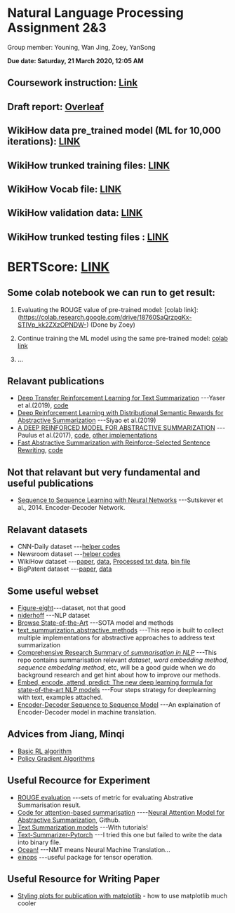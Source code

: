 # Natural Language Processing Assignment 2&3

Group member: Youning, Wan Jing, Zoey, YanSong

**Due date: Saturday, 21 March 2020, 12:05 AM**

## Coursework instruction: [Link](https://docs.google.com/document/d/1WTKNrYTr-7ckw62WAqy21-9udEMIpll4bWM5lmgpHZI/edit)

## Draft report: [Overleaf](https://www.overleaf.com/project/5e4eed8fc806ef0001bfac1a)

## WikiHow data pre_trained model (ML for 10,000 iterations): [LINK](https://drive.google.com/drive/folders/1Yg5z4ixRVj-AZK2F7qXULb6YzsS_OTjj?usp=sharing)

## WikiHow trunked training files: [LINK](https://drive.google.com/drive/folders/1r-gApimxibJfU2tiOxhWkkPTr5CZD7iQ?usp=sharing)

## WikiHow Vocab file: [LINK](https://drive.google.com/file/d/1t6Nh8GTylnkU6naUqbGx0oVxcBe-dJie/view?usp=sharing)

## WikiHow validation data: [LINK](https://drive.google.com/file/d/1Ew2amhF3pJsC_BWmYdC3VdJXnePVQk2q/view?usp=sharing)

## WikiHow trunked testing files : [LINK](https://drive.google.com/drive/folders/1oWupLbQUvmVJk4cC6hs0n4hATet0Uln2?usp=sharing)

# BERTScore: [LINK](https://github.com/Tiiiger/bert_score/blob/master/example/Demo.ipynb)

## Some colab notebook we can run to get result:
1.  Evaluating the ROUGE value of pre-trained model: [colab link]:(https://colab.research.google.com/drive/18760SaQrzpqKx-STIVp_kk2ZXzOPNDW-)  (Done by Zoey)

2. Continue training the ML model using the same pre-trained model: [colab link](https://colab.research.google.com/drive/1fZ-tlDHAyU0tL3va5VNeXBp4A2d1t0d3)

3. ...




## Relavant publications 
* [Deep Transfer Reinforcement Learning for Text Summarization](https://arxiv.org/pdf/1810.06667.pdf) ---Yaser et al.(2019), [code](https://github.com/yaserkl/TransferRL)
* [Deep Reinforcement Learning with Distributional Semantic Rewards for Abstractive Summarization](https://www.aclweb.org/anthology/D19-1623.pdf) ---Siyao et al.(2019)
* [A DEEP REINFORCED MODEL FOR ABSTRACTIVE SUMMARIZATION](https://arxiv.org/pdf/1705.04304.pdf) ---Paulus et al.(2017), [code](https://github.com/oceanypt/A-DEEP-REINFORCED-MODEL-FOR-ABSTRACTIVE-SUMMARIZATION), [other implementations](https://paperswithcode.com/paper/a-deep-reinforced-model-for-abstractive)
* [Fast Abstractive Summarization with Reinforce-Selected Sentence Rewriting](https://arxiv.org/pdf/1805.11080.pdf), [code](https://github.com/ChenRocks/fast_abs_rl)

## Not that relavant but very fundamental and useful publications
* [Sequence to Sequence Learning with Neural Networks](https://papers.nips.cc/paper/5346-sequence-to-sequence-learning-with-neural-networks.pdf) ---Sutskever et al., 2014.  Encoder-Decoder Network.

## Relavant datasets
* CNN-Daily dataset ---[helper codes](https://github.com/yaserkl/TransferRL/tree/master/src/helper)
* Newsroom dataset ---[helper codes](https://github.com/yaserkl/TransferRL/tree/master/src/helper)
* WikiHow dataset ---[paper](https://arxiv.org/pdf/1810.09305.pdf), [data](https://github.com/mahnazkoupaee/WikiHow-Dataset), [Processed txt data](https://drive.google.com/drive/folders/1_8s_A0OC5153gktx6dSbzLh02QJtI9LS?usp=sharing), [bin file](https://drive.google.com/drive/folders/1oaYyf3NPYYbrnJCRXt6OAb4ngAX8UsTZ?usp=sharing)
* BigPatent dataset ---[paper](https://arxiv.org/pdf/1906.03741.pdf), [data](https://evasharma.github.io/bigpatent/)

## Some useful webset

* [Figure-eight](https://www.figure-eight.com/data-for-everyone/)---dataset, not that good
* [niderhoff](https://github.com/niderhoff/nlp-datasets) ---NLP dataset
* [Browse State-of-the-Art](https://paperswithcode.com/sota) ---SOTA model and methods
* [text_summurization_abstractive_methods](https://github.com/theamrzaki/text_summurization_abstractive_methods) ---This repo is built to collect multiple implementations for abstractive approaches to address text summarization
* [Comprehensive Research Summary of *summarisation in NLP*](https://github.com/mathsyouth/awesome-text-summarization) ---This repo contains summarisation relevant *dataset*, *word embedding method*, *sequence embedding method*, etc, will be a good guide when we do background research and get hint about how to improve our methods. 
* [Embed, encode, attend, predict: The new deep learning formula for state-of-the-art NLP models](https://explosion.ai/blog/deep-learning-formula-nlp) ---Four steps strategy for deeplearning with text, examples attached.
* [Encoder-Decoder Sequence to Sequence Model](https://towardsdatascience.com/understanding-encoder-decoder-sequence-to-sequence-model-679e04af4346) ---An explaination of Encoder-Decoder model in machine translation.


## Advices from Jiang, Minqi

* [Basic RL algorithm](https://eur01.safelinks.protection.outlook.com/?url=https%3A%2F%2Fspinningup.openai.com%2Fen%2Flatest%2Fspinningup%2Frl_intro2.html&data=02%7C01%7C%7Ca9283f0035d84c5f253408d7b5809c2c%7C1faf88fea9984c5b93c9210a11d9a5c2%7C0%7C0%7C637177436287831455&sdata=rejITU1AhX1g9WGSruzZq%2FicFEu3nBINpy6Xy9nnIX8%3D&reserved=0)
* [Policy Gradient Algorithms](https://lilianweng.github.io/lil-log/2018/04/08/policy-gradient-algorithms.html)

## Useful Recource for Experiment

* [ROUGE evaluation](https://rxnlp.com/how-rouge-works-for-evaluation-of-summarization-tasks/#.Xk54bRP7RQI) ---sets of metric for evaluating Abstrative Summarisation result.
* [Code for attention-based summarisation](https://github.com/facebookarchive/NAMAS) ----[Neural Attention Model for Abstractive Summarization](https://arxiv.org/pdf/1509.00685.pdf), Github.
* [Text Summarization models](https://github.com/theamrzaki/text_summurization_abstractive_methods) ---With tutorials!
* [Text-Summarizer-Pytorch](https://github.com/rohithreddy024/Text-Summarizer-Pytorch) ---I tried this one but failed to write the data into binary file.
* [Ocean!](https://github.com/oceanypt/A-DEEP-REINFORCED-MODEL-FOR-ABSTRACTIVE-SUMMARIZATION) ---NMT means Neural Machine Translation...
* [einops](https://github.com/arogozhnikov/einops) ---useful package for tensor operation.

## Useful Resource for Writing Paper

* [Styling plots for publication with matplotlib](https://jonchar.net/notebooks/matplotlib-styling/) - how to use matplotlib much cooler



